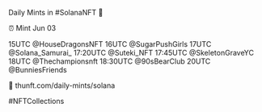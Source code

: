 Daily Mints in #SolanaNFT 🚀

⏰ Mint Jun 03

15UTC @HouseDragonsNFT
16UTC @SugarPushGirls
17UTC @Solana_Samurai_
17:20UTC @Suteki_NFT
17:45UTC @SkeletonGraveYC
18UTC @Thechampionsnft
18:30UTC @90sBearClub
20UTC @BunniesFriends

🔗 thunft.com/daily-mints/solana

#NFTCollections